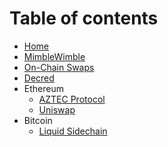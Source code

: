 # Table of contents

* [Home](README.md)
* [MimbleWimble](mimblewimble.md)
* [On-Chain Swaps](onchain-swaps.md)
* [Decred](decred.md)
* Ethereum
  * [AZTEC Protocol](aztec.md)
  * [Uniswap](uniswap.md)
* Bitcoin
  * [Liquid Sidechain](liquid.md)

